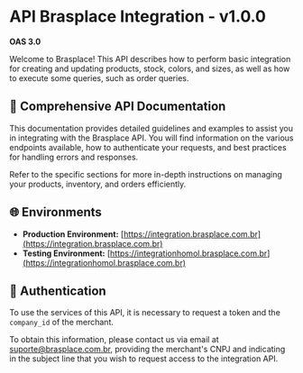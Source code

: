 # API Brasplace Integration - v1.0.0

**OAS 3.0**

Welcome to Brasplace! This API describes how to perform basic integration for creating and updating products, stock, colors, and sizes, as well as how to execute some queries, such as order queries.

## 📄 Comprehensive API Documentation

This documentation provides detailed guidelines and examples to assist you in integrating with the Brasplace API. You will find information on the various endpoints available, how to authenticate your requests, and best practices for handling errors and responses.

Refer to the specific sections for more in-depth instructions on managing your products, inventory, and orders efficiently.

## 🌐 Environments

- **Production Environment:** [https://integration.brasplace.com.br](https://integration.brasplace.com.br)
- **Testing Environment:** [https://integrationhomol.brasplace.com.br](https://integrationhomol.brasplace.com.br)

## 🔑 Authentication

To use the services of this API, it is necessary to request a token and the `company_id` of the merchant. 

To obtain this information, please contact us via email at [suporte@brasplace.com.br](mailto:suporte@brasplace.com.br), providing the merchant's CNPJ and indicating in the subject line that you wish to request access to the integration API.

